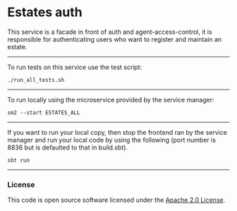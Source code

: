 # Estates auth

This service is a facade in front of auth and agent-access-control, it is responsible for authenticating users who want to register and maintain an estate.

---

To run tests on this service use the test script:

```
./run_all_tests.sh
```

---

To run locally using the microservice provided by the service manager:

```
sm2 --start ESTATES_ALL
```

---

If you want to run your local copy, then stop the frontend ran by the service manager and run your local code by using the following (port number is 8836 but is defaulted to that in build.sbt).

`sbt run`

---

### License

This code is open source software licensed under the [Apache 2.0 License]("http://www.apache.org/licenses/LICENSE-2.0.html").
